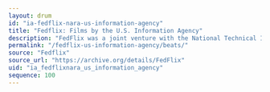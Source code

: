 ```yaml
---
layout: drum
id: "ia-fedflix-nara-us-information-agency"
title: "Fedflix: Films by the U.S. Information Agency"
description: "FedFlix was a joint venture with the National Technical Information Service (NTIS) in cooperation with other government agencies including the National Archives. It features the best movies of the United States Government, from training films to history, from our national parks to the U.S. Fire Academy and the Postal Inspectors, all of these fine flix are available for reuse without any restrictions whatsoever. The United States Information Agency (USIA), which existed from 1953 to 1999, was a United States agency devoted to “public diplomacy.”"
permalink: "/fedflix-us-information-agency/beats/"
source: "Fedflix"
source_url: "https://archive.org/details/FedFlix"
uid: "ia_fedflixnara_us_information_agency"
sequence: 100
---
```

